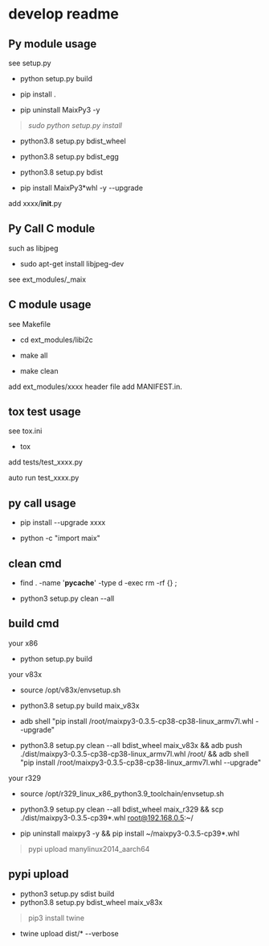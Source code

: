 # develop readme

## Py module usage

see setup.py

- python setup.py build

- pip install .

- pip uninstall MaixPy3 -y

> *sudo python setup.py install*

- python3.8 setup.py bdist_wheel

- python3.8 setup.py bdist_egg

- python3.8 setup.py bdist

- pip install MaixPy3*whl -y --upgrade

add xxxx/__init__.py

## Py Call C module

such as libjpeg

- sudo apt-get install libjpeg-dev

see ext_modules/_maix

## C module usage

see Makefile

- cd ext_modules/libi2c

- make all

- make clean

add ext_modules/xxxx
header file add MANIFEST.in.

## tox test usage

see tox.ini

- tox

add tests/test_xxxx.py

auto run test_xxxx.py

## py call usage

- pip install --upgrade xxxx

- python -c "import maix"

## clean cmd

- find . -name '__pycache__' -type d -exec rm -rf {} \;

- python3 setup.py clean --all

## build cmd

your x86

- python setup.py build

your v83x

- source /opt/v83x/envsetup.sh

- python3.8 setup.py build maix_v83x

- adb shell "pip install /root/maixpy3-0.3.5-cp38-cp38-linux_armv7l.whl --upgrade"

- python3.8 setup.py clean --all bdist_wheel maix_v83x && adb push ./dist/maixpy3-0.3.5-cp38-cp38-linux_armv7l.whl /root/ && adb shell "pip install /root/maixpy3-0.3.5-cp38-cp38-linux_armv7l.whl --upgrade"

your r329

- source /opt/r329_linux_x86_python3.9_toolchain/envsetup.sh

- python3.9 setup.py clean --all bdist_wheel maix_r329 && scp ./dist/maixpy3-0.3.5-cp39*.whl root@192.168.0.5:~/

- pip uninstall maixpy3 -y && pip install ~/maixpy3-0.3.5-cp39*.whl

> pypi upload manylinux2014_aarch64

## pypi upload

- python3 setup.py sdist build
- python3.8 setup.py bdist_wheel maix_v83x

> pip3 install twine

- twine upload dist/* --verbose
